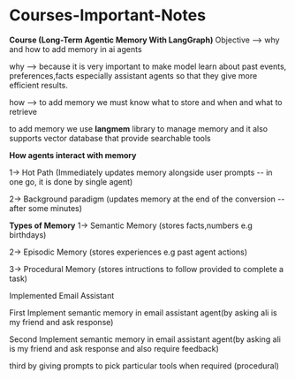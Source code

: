 # Courses-Important-Notes
**Course (Long-Term Agentic Memory With LangGraph)**
Objective --> why and how to add memory in ai agents

why --> because it is very important to make model learn about past events, preferences,facts especially assistant agents so that they give more efficient results.

how --> to add memory we must know what to store and when and what to retrieve

to add memory we use **langmem** library to manage memory and it also supports vector database that provide searchable tools

**How agents interact with memory** 

1-> Hot Path (Immediately updates memory alongside user prompts -- in one go, it is done by single agent)

2-> Background paradigm (updates memory at the end of the conversion -- after some minutes)


**Types of Memory**
1-> Semantic Memory (stores facts,numbers e.g birthdays)

2-> Episodic Memory (stores experiences e.g past agent actions)

3-> Procedural Memory (stores intructions to follow provided to complete a task)

Implemented Email Assistant 

First Implement semantic memory in email assistant agent(by asking ali is my friend and ask response)

Second Implement semantic memory in email assistant agent(by asking ali is my friend and ask response and also require feedback)

third by giving prompts to pick particular tools when required (procedural)


